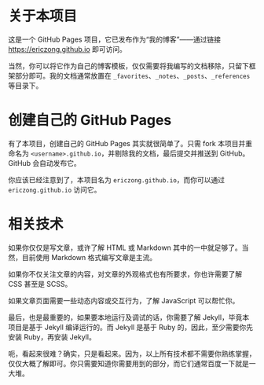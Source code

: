# 关于本项目

这是一个 GitHub Pages 项目，它已发布作为“我的博客”——通过链接 https://ericzong.github.io 即可访问。

当然，你可以将它作为自己的博客模板，仅仅需要将我编写的文档移除，只留下框架部分即可。我的文档通常放置在 `_favorites`、`_notes`、`_posts`、`_references` 等目录下。

# 创建自己的 GitHub Pages

有了本项目，创建自己的 GitHub Pages 其实就很简单了。只需 fork 本项目并重命名为 `<username>.github.io`，并剔除我的文档，最后提交并推送到 GitHub。GitHub 会自动发布它。

你应该已经注意到了，本项目名为 `ericzong.github.io`，而你可以通过 `ericzong.github.io` 访问它。

# 相关技术

如果你仅仅是写文章，或许了解 HTML 或 Markdown 其中的一中就足够了。当然，目前使用 Markdown 格式编写文章是主流。

如果你不仅关注文章的内容，对文章的外观格式也有所要求，你也许需要了解 CSS 甚至是 SCSS。

如果文章页面需要一些动态内容或交互行为，了解 JavaScript 可以帮忙你。

最后，也是最重要的，如果要本地运行及调试的话，你需要了解 Jekyll，毕竟本项目是基于 Jekyll 编译运行的。而 Jekyll 是基于 Ruby 的，因此，至少需要你先安装 Ruby，再安装 Jekyll。

呃，看起来很难？确实，只是看起来。因为，以上所有技术都不需要你熟练掌握，仅仅大概了解即可。你只需要知道你需要用到的部分，而它们通常百度一下就是一大堆。

